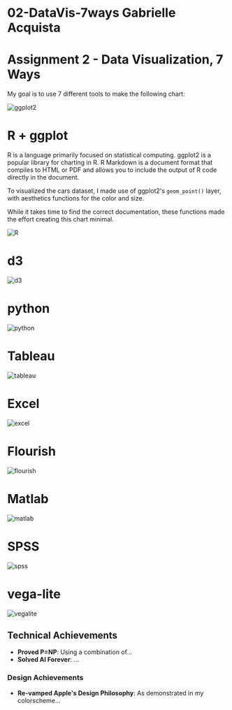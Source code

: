 # 02-DataVis-7ways Gabrielle Acquista

Assignment 2 - Data Visualization, 7 Ways  
===


My goal is to use 7 different tools to make the following chart:

![ggplot2](img/ORIGINAL.png)


# R + ggplot

R is a language primarily focused on statistical computing.
ggplot2 is a popular library for charting in R.
R Markdown is a document format that compiles to HTML or PDF and allows you to include the output of R code directly in the document.

To visualized the cars dataset, I made use of ggplot2's `geom_point()` layer, with aesthetics functions for the color and size.

While it takes time to find the correct documentation, these functions made the effort creating this chart minimal.

![R](R/ggplot2Recreation.png)

# d3

![d3](d3/d3Plot.PNG)

# python

![python](python/pythonMatplotLib.png)

# Tableau

![tableau](tableau/tableauPlot.PNG)

# Excel

![excel](excel/excelPlot.PNG)

# Flourish

![flourish](flourish/flourishRecreation.png)

# Matlab

![matlab](matlab/matlabShot.PNG)

# SPSS

![spss](spss/spss.PNG)

# vega-lite

![vegalite](vegaLite/vegalite.png)


## Technical Achievements
- **Proved P=NP**: Using a combination of...
- **Solved AI Forever**: ...

### Design Achievements
- **Re-vamped Apple's Design Philosophy**: As demonstrated in my colorscheme...

